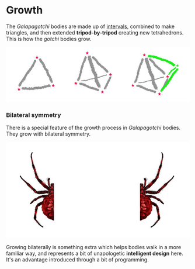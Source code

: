 # Growth

The *Galapagotchi* bodies are made up of [intervals](interval.md), combined to make triangles, and then extended **tripod-by-tripod** creating new tetrahedrons.  This is how the *gotchi* bodies grow.

![interval construction](media/interval-construction.jpg)

### Bilateral symmetry

There is a special feature of the growth process in *Galapagotchi* bodies. They grow with bilateral symmetry.

![bilateral symmetry](media/bilateral-spider.jpg)

Growing bilaterally is something extra which helps bodies walk in a more familiar way, and represents a bit of unapologetic **intelligent design** here. It's an advantage introduced through a bit of programming.